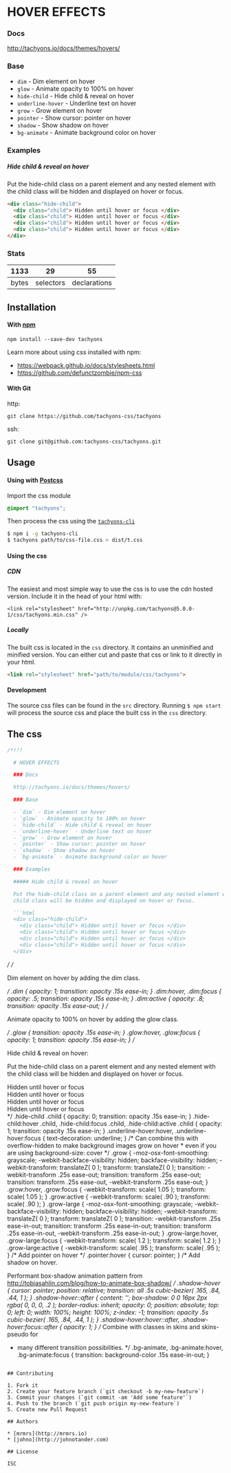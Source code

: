 

# HOVER EFFECTS

### Docs

http://tachyons.io/docs/themes/hovers/

### Base

- `dim` - Dim element on hover
- `glow` - Animate opacity to 100% on hover
- `hide-child` - Hide child & reveal on hover
- `underline-hover` - Underline text on hover
- `grow` - Grow element on hover
- `pointer` - Show cursor: pointer on hover
- `shadow` - Show shadow on hover
- `bg-animate` - Animate background color on hover

### Examples

##### Hide child & reveal on hover

Put the hide-child class on a parent element and any nested element with the
child class will be hidden and displayed on hover or focus.

```html
<div class="hide-child">
  <div class="child"> Hidden until hover or focus </div>
  <div class="child"> Hidden until hover or focus </div>
  <div class="child"> Hidden until hover or focus </div>
  <div class="child"> Hidden until hover or focus </div>
</div>
```


### Stats

1133 | 29 | 55
---|---|---
bytes | selectors | declarations

## Installation

#### With [npm](https://npmjs.com)

```
npm install --save-dev tachyons
```

Learn more about using css installed with npm:
* https://webpack.github.io/docs/stylesheets.html
* https://github.com/defunctzombie/npm-css

#### With Git

http:
```
git clone https://github.com/tachyons-css/tachyons
```

ssh:
```
git clone git@github.com:tachyons-css/tachyons.git
```

## Usage

#### Using with [Postcss](https://github.com/postcss/postcss)

Import the css module

```css
@import "tachyons";
```

Then process the css using the [`tachyons-cli`](https://github.com/tachyons-css/tachyons-cli)

```sh
$ npm i -g tachyons-cli
$ tachyons path/to/css-file.css > dist/t.css
```

#### Using the css

##### CDN
The easiest and most simple way to use the css is to use the cdn hosted version. Include it in the head of your html with:

```
<link rel="stylesheet" href="http://unpkg.com/tachyons@5.0.0-1/css/tachyons.min.css" />
```

##### Locally
The built css is located in the `css` directory. It contains an unminified and minified version.
You can either cut and paste that css or link to it directly in your html.

```html
<link rel="stylesheet" href="path/to/module/css/tachyons">
```

#### Development

The source css files can be found in the `src` directory.
Running `$ npm start` will process the source css and place the built css in the `css` directory.

## The css

```css
/*!!!

  # HOVER EFFECTS

  ### Docs

  http://tachyons.io/docs/themes/hovers/

  ### Base

  - `dim` - Dim element on hover
  - `glow` - Animate opacity to 100% on hover
  - `hide-child` - Hide child & reveal on hover
  - `underline-hover` - Underline text on hover
  - `grow` - Grow element on hover
  - `pointer` - Show cursor: pointer on hover
  - `shadow` - Show shadow on hover
  - `bg-animate` - Animate background color on hover

  ### Examples

  ##### Hide child & reveal on hover

  Put the hide-child class on a parent element and any nested element with the
  child class will be hidden and displayed on hover or focus.

  ```html
  <div class="hide-child">
    <div class="child"> Hidden until hover or focus </div>
    <div class="child"> Hidden until hover or focus </div>
    <div class="child"> Hidden until hover or focus </div>
    <div class="child"> Hidden until hover or focus </div>
  </div>
  ```
*/
/*

  Dim element on hover by adding the dim class.

*/
.dim { opacity: 1; transition: opacity .15s ease-in; }
.dim:hover, .dim:focus { opacity: .5; transition: opacity .15s ease-in; }
.dim:active { opacity: .8; transition: opacity .15s ease-out; }
/*

  Animate opacity to 100% on hover by adding the glow class.

*/
.glow { transition: opacity .15s ease-in; }
.glow:hover, .glow:focus { opacity: 1; transition: opacity .15s ease-in; }
/*

  Hide child & reveal on hover:

  Put the hide-child class on a parent element and any nested element with the
  child class will be hidden and displayed on hover or focus.

  <div class="hide-child">
    <div class="child"> Hidden until hover or focus </div>
    <div class="child"> Hidden until hover or focus </div>
    <div class="child"> Hidden until hover or focus </div>
    <div class="child"> Hidden until hover or focus </div>
  </div>
*/
.hide-child .child { opacity: 0; transition: opacity .15s ease-in; }
.hide-child:hover  .child, .hide-child:focus  .child, .hide-child:active .child { opacity: 1; transition: opacity .15s ease-in; }
.underline-hover:hover, .underline-hover:focus { text-decoration: underline; }
/* Can combine this with overflow-hidden to make background images grow on hover
 * even if you are using background-size: cover */
.grow { -moz-osx-font-smoothing: grayscale; -webkit-backface-visibility: hidden; backface-visibility: hidden; -webkit-transform: translateZ( 0 ); transform: translateZ( 0 ); transition: -webkit-transform .25s ease-out; transition: transform .25s ease-out; transition: transform .25s ease-out, -webkit-transform .25s ease-out; }
.grow:hover, .grow:focus { -webkit-transform: scale( 1.05 ); transform: scale( 1.05 ); }
.grow:active { -webkit-transform: scale( .90 ); transform: scale( .90 ); }
.grow-large { -moz-osx-font-smoothing: grayscale; -webkit-backface-visibility: hidden; backface-visibility: hidden; -webkit-transform: translateZ( 0 ); transform: translateZ( 0 ); transition: -webkit-transform .25s ease-in-out; transition: transform .25s ease-in-out; transition: transform .25s ease-in-out, -webkit-transform .25s ease-in-out; }
.grow-large:hover, .grow-large:focus { -webkit-transform: scale( 1.2 ); transform: scale( 1.2 ); }
.grow-large:active { -webkit-transform: scale( .95 ); transform: scale( .95 ); }
/* Add pointer on hover */
.pointer:hover { cursor: pointer; }
/*
   Add shadow on hover.

   Performant box-shadow animation pattern from
   http://tobiasahlin.com/blog/how-to-animate-box-shadow/
*/
.shadow-hover { cursor: pointer; position: relative; transition: all .5s cubic-bezier( .165, .84, .44, 1 ); }
.shadow-hover::after { content: ''; box-shadow: 0 0 16px 2px rgba( 0, 0, 0, .2 ); border-radius: inherit; opacity: 0; position: absolute; top: 0; left: 0; width: 100%; height: 100%; z-index: -1; transition: opacity .5s cubic-bezier( .165, .84, .44, 1 ); }
.shadow-hover:hover::after, .shadow-hover:focus::after { opacity: 1; }
/* Combine with classes in skins and skins-pseudo for
 * many different transition possibilities. */
.bg-animate, .bg-animate:hover, .bg-animate:focus { transition: background-color .15s ease-in-out; }
```

## Contributing

1. Fork it
2. Create your feature branch (`git checkout -b my-new-feature`)
3. Commit your changes (`git commit -am 'Add some feature'`)
4. Push to the branch (`git push origin my-new-feature`)
5. Create new Pull Request

## Authors

* [mrmrs](http://mrmrs.io)
* [johno](http://johnotander.com)

## License

ISC

